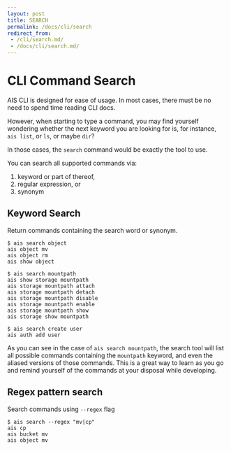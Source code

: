 ```yaml
---
layout: post
title: SEARCH
permalink: /docs/cli/search
redirect_from:
 - /cli/search.md/
 - /docs/cli/search.md/
---
```


# CLI Command Search

AIS CLI is designed for ease of usage. In most cases, there must be no need to spend time reading CLI docs.

However, when starting to type a command, you may find yourself wondering whether the next keyword you are looking for is, for instance, `ais list`, or `ls`, or maybe `dir`?

In those cases, the `search` command would be exactly the tool to use.

You can search all supported commands via:
1. keyword or part of thereof,
2. regular expression, or
3. synonym

## Keyword Search

Return commands containing the search word or synonym.

```command
$ ais search object
ais object mv
ais object rm
ais show object

$ ais search mountpath
ais show storage mountpath
ais storage mountpath attach
ais storage mountpath detach
ais storage mountpath disable
ais storage mountpath enable
ais storage mountpath show
ais storage show mountpath

$ ais search create user
ais auth add user
```

As you can see in the case of `ais search mountpath`, the search tool will list all possible commands containing the `mountpath` keyword, and even the aliased versions of those commands. This is a great way to learn as you go and remind yourself of the commands at your disposal while developing.

## Regex pattern search

Search commands using `--regex` flag

```command
$ ais search --regex "mv|cp"
ais cp
ais bucket mv
ais object mv
```
